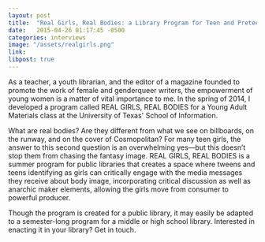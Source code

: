 ```yaml
---
layout: post
title:  "Real Girls, Real Bodies: a Library Program for Teen and Preteen Girls"
date:   2015-04-26 01:17:45 -0500
categories: interviews
image: "/assets/realgirls.png"
link: 
libpost: true
---
```


As a teacher, a youth librarian, and the editor of a magazine founded to promote the work of female and genderqueer writers, the empowerment of young women is a matter of vital importance to me. In the spring of 2014, I developed a program called REAL GIRLS, REAL BODIES for a Young Adult Materials class at the University of Texas' School of Information.

What are real bodies?  Are they different from what we see on billboards, on the runway, and on the cover of Cosmopolitan?  For many teen girls, the answer to this second question is an overwhelming yes—but this doesn’t stop them from chasing the fantasy image.  REAL GIRLS, REAL BODIES is a summer program for public libraries that creates a space where tweens and teens identifying as girls can critically engage with the media messages they receive about body image, incorporating critical discussion as well as anarchic maker elements, allowing the girls move from consumer to powerful producer.

Though the program is created for a public library, it may easily be adapted to a semester-long program for a middle or high school library. Interested in enacting it in your library? Get in touch.